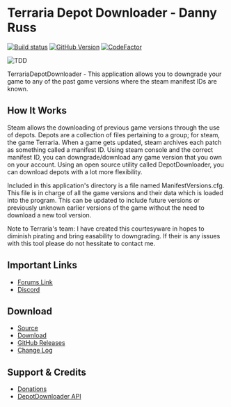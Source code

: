 # Terraria Depot Downloader - Danny Russ

[![Build status](https://ci.appveyor.com/api/projects/status/4je4mgn8thq15cf9?svg=true)](https://ci.appveyor.com/project/RussDev7/terrariadepotdownloader) [![GitHub Version](https://img.shields.io/github/v/release/RussDev7/TerrariaDepotDownloader)](https://github.com/RussDev7/TerrariaDepotDownloader) [![CodeFactor](https://img.shields.io/github/downloads/RussDev7/TerrariaDepotDownloader/1.8.5/total)](https://github.com/RussDev7/TerrariaDepotDownloader)

![TDD]([https://github.com/RussDev7/TerrariaDepotDownloader/src/TerrariaDepotDownloader/ExternalResources/IconFontImageStone2.png](https://raw.githubusercontent.com/RussDev7/TerrariaDepotDownloader/main/src/TerrariaDepotDownloader/ExternalResources/IconFontImageStone2.png))

TerrariaDepotDownloader - This application allows you to downgrade your game to any of the past game versions where the steam manifest IDs are known.

## How It Works
Steam allows the downloading of previous game versions through the use of depots. Depots are a collection of files pertaining to a group; for steam, the game Terraria. When a game gets updated, steam archives each patch as something called a manifest ID. Using steam console and the correct manifest ID, you can downgrade/download any game version that you own on your account. Using an open source utility called DepotDownloader, you can download depots with a lot more flexibility.

Included in this application's directory is a file named ManifestVersions.cfg. This file is in charge of all the game versions and their data which is loaded into the program. This can be updated to include future versions or previously unknown earlier versions of the game without the need to download a new tool version.

Note to Terraria's team: I have created this courtesyware in hopes to diminish pirating and bring easability to downgrading. If their is any issues with this tool please do not hessitate to contact me.

## Important Links

- [Forums Link](https://forums.terraria.org/index.php?threads/terrariadepotdownloader-downgrade-to-any-version.107519/)
- [Discord](https://discord.gg/fEK6eE7W)

## Download

- [Source](https://github.com/RussDev7/TerrariaDepotDownloader)
- [Download](https://github.com/RussDev7/TerrariaDepotDownloader/releases) 
- [GitHub Releases](https://github.com/RussDev7/TerrariaDepotDownloader/releases)
- [Change Log](https://github.com/RussDev7/TerrariaDepotDownloader/commits/master)

## Support & Credits
- [Donations](https://www.paypal.com/cgi-bin/webscr?cmd=_donations&business=imthedude030@gmail.com&lc=US&item_name=Donation&currency_code=USD&bn=PP%2dDonationsBF)
- [DepotDownloader API](https://github.com/SteamRE/DepotDownloader)
